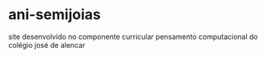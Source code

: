 # ani-semijoias
site desenvolvido no componente curricular pensamento computacional do colégio josé de alencar 
